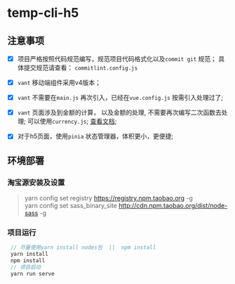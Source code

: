 # temp-cli-h5


## 注意事项
- [x] 项目严格按照代码规范编写，规范项目代码格式化以及`commit git` 规范； 具体提交规范请查看： `commitlint.config.js`
- [x] `vant` 移动端组件采用v4版本； 
- [x] `vant` 不需要在`main.js` 再次引入，已经在`vue.config.js` 按需引入处理过了;
- [x] `vant` 页面涉及到金额的计算， 以及金额的处理, 不需要再次编写二次函数去处理; 可以使用`currency.js`; [查看文档](https://currency.js.org/);
- [x] 对于h5页面，使用`pinia` 状态管理器，体积更小，更便捷;


## 环境部署
### 淘宝源安装及设置
> yarn config set registry https://registry.npm.taobao.org -g  
> yarn config set sass_binary_site http://cdn.npm.taobao.org/dist/node-sass -g

### 项目运行
``` js
 // 尽量使用yarn install nodes包  ||  npm install
 yarn install
 npm install
 // 项目启动
 yarn run serve
```


